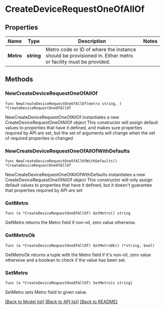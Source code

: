 # CreateDeviceRequestOneOfAllOf

## Properties

Name | Type | Description | Notes
------------ | ------------- | ------------- | -------------
**Metro** | **string** | Metro code or ID of where the instance should be provisioned in.  Either metro or facility must be provided. | 

## Methods

### NewCreateDeviceRequestOneOfAllOf

`func NewCreateDeviceRequestOneOfAllOf(metro string, ) *CreateDeviceRequestOneOfAllOf`

NewCreateDeviceRequestOneOfAllOf instantiates a new CreateDeviceRequestOneOfAllOf object
This constructor will assign default values to properties that have it defined,
and makes sure properties required by API are set, but the set of arguments
will change when the set of required properties is changed

### NewCreateDeviceRequestOneOfAllOfWithDefaults

`func NewCreateDeviceRequestOneOfAllOfWithDefaults() *CreateDeviceRequestOneOfAllOf`

NewCreateDeviceRequestOneOfAllOfWithDefaults instantiates a new CreateDeviceRequestOneOfAllOf object
This constructor will only assign default values to properties that have it defined,
but it doesn't guarantee that properties required by API are set

### GetMetro

`func (o *CreateDeviceRequestOneOfAllOf) GetMetro() string`

GetMetro returns the Metro field if non-nil, zero value otherwise.

### GetMetroOk

`func (o *CreateDeviceRequestOneOfAllOf) GetMetroOk() (*string, bool)`

GetMetroOk returns a tuple with the Metro field if it's non-nil, zero value otherwise
and a boolean to check if the value has been set.

### SetMetro

`func (o *CreateDeviceRequestOneOfAllOf) SetMetro(v string)`

SetMetro sets Metro field to given value.



[[Back to Model list]](../README.md#documentation-for-models) [[Back to API list]](../README.md#documentation-for-api-endpoints) [[Back to README]](../README.md)



